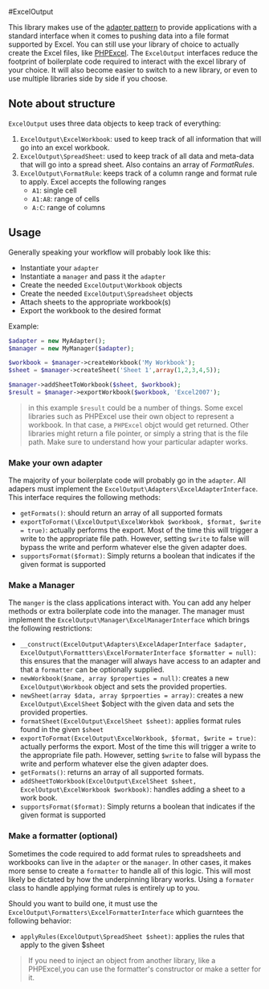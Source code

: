 
#ExcelOutput

This library makes use of the [adapter pattern](http://en.wikipedia.org/wiki/Adapter_pattern) to provide applications with a standard interface when it comes to pushing data into a file format supported by Excel. You can still use your library of choice to actually create the Excel files, like [PHPExcel](https://github.com/PHPOffice/PHPExcel). The `ExcelOutput` interfaces reduce the footprint of boilerplate code required to interact with the excel library of your choice. It will also become easier to switch to a new library, or even to use multiple libraries side by side if you choose. 

## Note about structure

`ExcelOutput` uses three data objects to keep track of everything:

1. `ExcelOutput\ExcelWorkbook`: used to keep track of all information that will go into an excel workbook.
2. `ExcelOutput\SpreadSheet`: used to keep track of all data and meta-data that will go into a spread sheet. Also contains an array of *FormatRules*.
3. `ExcelOutput\FormatRule`: keeps track of a column range and format rule to apply. Excel accepts the following ranges
    * `A1`: single cell
    * `A1:A8`: range of cells
    * `A:C`: range of columns 

## Usage

Generally speaking your workflow will probably look like this:

* Instantiate your `adapter`
* Instantiate a `manager` and pass it the `adapter`
* Create the needed `ExcelOutput\Workbook` objects
* Create the needed `ExcelOutput\Spreadsheet` objects
* Attach sheets to the appropriate workbook(s)
* Export the workbook to the desired format

Example:

```php
$adapter = new MyAdapter();
$manager = new MyManager($adapter);

$workbook = $manager->createWorkbook('My Workbook');
$sheet = $manager->createSheet('Sheet 1',array(1,2,3,4,5));

$manager->addSheetToWorkbook($sheet, $workbook);
$result = $manager->exportWorkbook($workbook, 'Excel2007');
```

>in this example `$result` could be a number of things. Some excel libraries such as PHPExcel use their own object to represent a workbook. In that case, a `PHPExcel` objct would get returned. Other libraries might return a file pointer, or simply a string that is the file path. Make sure to understand how your particular adapter works.


### Make your own adapter

The majority of your boilerplate code will probably go in the `adapter`. All adapers must implement the `ExcelOutput\Adapters\ExcelAdapterInterface`. This interface requires the following methods:

* `getFormats()`: should return an array of all supported formats
* `exportToFormat(\ExcelOutput\ExcelWorkbok $workbook, $format, $write = true)`: actually performs the export. Most of the time this will trigger a write to the appropriate file path. However, setting `$write` to false will bypass the write and perform whatever else the given adapter does.
* `supportsFormat($format)`: Simply returns a boolean that indicates if the given format is supported

### Make a Manager

The `manger` is the class applications interact with. You can add any helper methods or extra boilerplate code into the manager. The manager must implement the `ExcelOutput\Manager\ExcelManagerInterface` which brings the following restrictions:

* `__construct(ExcelOutput\Adapters\ExcelAdaperInterface $adapter, ExcelOutput\Formattters\ExcelFormaterInterface $formatter = null)`: this ensures that the manager will always have access to an adapter and that a `formatter` can be optionally supplied.
* `newWorkbook($name, array $properties = null)`: creates a new `ExcelOutput\Workbook` object and sets the provided properties.
* `newSheet(array $data, array $prpoerties = array)`: creates a new `ExcelOutput\ExcelSheet` $object with the given data and sets the provided properties.
* `formatSheet(ExcelOutput\ExcelSheet $sheet)`: applies format rules found in the given `$sheet`
* `exportToFormat(ExcelOutput\ExcelWorkbook, $format, $write = true)`: actually performs the export. Most of the time this will trigger a write to the appropriate file path. However, setting `$write` to false will bypass the write and perform whatever else the given adapter does.
* `getFormats()`: returns an array of all supported formats.
* `addSheetToWorkbook(ExcelOutput\ExcelSheet $sheet, ExcelOutput\ExcelWorkbook $workbook)`: handles adding a sheet to a work book.
* `supportsFormat($format)`: Simply returns a boolean that indicates if the given format is supported

### Make a formatter (optional)

Sometimes the code required to add format rules to spreadsheets and workbooks can live in the `adapter` or the `manager`. In other cases, it makes more sense to create a `formatter` to handle all of this logic. This will most likely be dictated by how the underpinning library works. Using a `formater` class to handle applying format rules is entirely up to you.

Should you want to build one, it must use the `ExcelOutput\Formatters\ExcelFormatterInterface` which guarntees the following behavior:

* `applyRules(ExcelOutput\SpreadSheet $sheet)`: applies the rules that apply to the given $sheet

> If you need to inject an object from another library, like a PHPExcel,you can use the formatter's constructor or make a setter for it.
